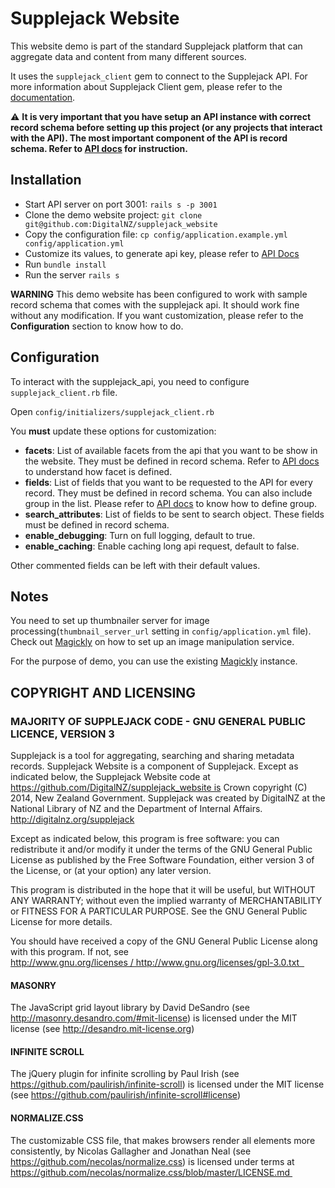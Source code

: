 Supplejack Website
==================

This website demo is part of the standard Supplejack platform that can aggregate data and content from many different sources.

It uses the `supplejack_client` gem to connect to the Supplejack API. For more information about Supplejack Client gem, please refer to the [documentation](http://digitalnz.github.io/supplejack/start/supplejack-client.html).

:warning: **It is very important that you have setup an API instance with correct record schema before setting up this project (or any projects that interact with the API). The most important component of the API is record schema. Refer to [API docs](http://digitalnz.github.io/supplejack/api/creating-schemas.html) for instruction.**

Installation
------------

- Start API server on port 3001: `rails s -p 3001`
- Clone the demo website project: `git clone git@github.com:DigitalNZ/supplejack_website`
- Copy the configuration file: `cp config/application.example.yml config/application.yml`
- Customize its values, to generate api key, please refer to [API Docs](http://digitalnz.github.io/supplejack/start/supplejack-api.html)
- Run `bundle install`
- Run the server `rails s`

**WARNING** This demo website has been configured to work with sample record schema that comes with the supplejack api. It should work fine without any modification. If you want customization, please refer to the **Configuration** section to know how to do.

Configuration
-------------

To interact with the supplejack_api, you need to configure `supplejack_client.rb` file.

Open `config/initializers/supplejack_client.rb`

You **must** update these options for customization:

* **facets**: List of available facets from the api that you want to be show in the website. They must be defined in record schema. Refer to [API docs](http://digitalnz.github.io/supplejack/api/creating-schemas.html) to understand how facet is defined.
* **fields**: List of fields that you want to be requested to the API for every record. They must be defined in record schema. You can also include group in the list.
Please refer to [API docs](http://digitalnz.github.io/supplejack/api/creating-schemas.html) to know how to define group.
* **search_attributes**: List of fields to be sent to search object. These fields must be defined in record schema.
* **enable_debugging**: Turn on full logging, default to true.
* **enable_caching**: Enable caching long api request, default to false.

Other commented fields can be left with their default values.

Notes
-----

You need to set up thumbnailer server for image processing(`thumbnail_server_url` setting in `config/application.yml` file). Check out [Magickly](https://github.com/afeld/magickly) on how to set up an image manipulation service.

For the purpose of demo, you can use the existing [Magickly](http://magickly.afeld.me/) instance.

COPYRIGHT AND LICENSING  
-----------------------

### MAJORITY OF SUPPLEJACK CODE - GNU GENERAL PUBLIC LICENCE, VERSION 3  

Supplejack is a tool for aggregating, searching and sharing metadata records. Supplejack Website is a component of Supplejack. Except as indicated below, the Supplejack Website code at https://github.com/DigitalNZ/supplejack_website is Crown copyright (C) 2014, New Zealand Government. Supplejack was created by DigitalNZ at the National Library of NZ and the Department of Internal Affairs. http://digitalnz.org/supplejack

Except as indicated below, this program is free software: you can redistribute it and/or modify it under the terms of the GNU General Public License as published by the Free Software Foundation, either version 3 of the License, or (at your option) any later version.  

This program is distributed in the hope that it will be useful, but WITHOUT ANY
WARRANTY; without even the implied warranty of MERCHANTABILITY or FITNESS FOR A PARTICULAR PURPOSE. See the GNU General Public License for more details.

You should have received a copy of the GNU General Public License along with this program. If not, see http://www.gnu.org/licenses / http://www.gnu.org/licenses/gpl-3.0.txt  

#### MASONRY
The JavaScript grid layout library by David DeSandro (see http://masonry.desandro.com/#mit-license) is licensed under the MIT license (see http://desandro.mit-license.org)

#### INFINITE SCROLL
The jQuery plugin for infinite scrolling by Paul Irish (see https://github.com/paulirish/infinite-scroll) is licensed under the MIT license (see https://github.com/paulirish/infinite-scroll#license) 

#### NORMALIZE.CSS
The customizable CSS file, that makes browsers render all elements more consistently, by Nicolas Gallagher and Jonathan Neal (see https://github.com/necolas/normalize.css) is licensed under terms at https://github.com/necolas/normalize.css/blob/master/LICENSE.md 
